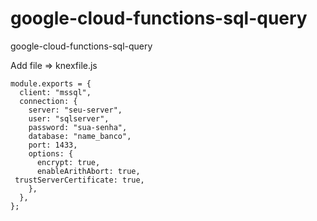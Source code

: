 # google-cloud-functions-sql-query
google-cloud-functions-sql-query


Add file => knexfile.js

```
module.exports = {
  client: "mssql",
  connection: {
    server: "seu-server",
    user: "sqlserver",
    password: "sua-senha",
    database: "name_banco",
    port: 1433,
    options: {
      encrypt: true,
      enableArithAbort: true,
 trustServerCertificate: true,
    },
  },
};


```
